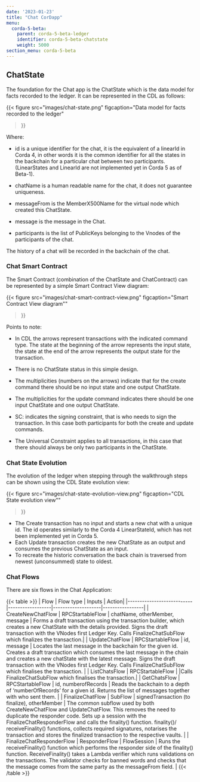 ```yaml
---
date: '2023-01-23'
title: "Chat CorDapp"
menu:
  corda-5-beta:
    parent: corda-5-beta-ledger
    identifier: corda-5-beta-chatstate
    weight: 5000
section_menu: corda-5-beta
---
```

## ChatState

The foundation for the Chat app is the ChatState which is the data model for facts recorded to the ledger. It can be represented in the CDL as follows:

{{< 
  figure
	 src="images/chat-state.png"
	 figcaption="Data model for facts recorded to the ledger"
>}}


Where:

* id is a unique identifier for the chat, it is the equivalent of a linearId in Corda 4, in other words it is the common identifier for all the states in the backchain for a particular chat between two participants. (LinearStates and LinearId are not implemented yet in Corda 5 as of Beta-1).

* chatName is a human readable name for the chat, it does not guarantee uniqueness.

* messageFrom is the MemberX500Name for the virtual node which created this ChatState.

* message is the message in the Chat.

* participants is the list of PublicKeys belonging to the Vnodes of the participants of the chat.

The history of a chat will be recorded in the backchain of the chat.

### Chat Smart Contract

The Smart Contract (combination of the ChatState and ChatContract) can be represented by a simple Smart Contract View diagram:

{{< 
  figure
	 src="images/chat-smart-contract-view.png"
	 figcaption="Smart Contract View diagram""
>}}

Points to note:

* In CDL the arrows represent transactions with the indicated command type. The state at the beginning of the arrow represents the input state, the state at the end of the arrow represents the output state for the transaction.
* There is no ChatState status in this simple design.

* The multiplicities (numbers on the arrows) indicate that for the create command there should be no input state and one output ChatState.

* The multiplicities for the update command indicates there should be one input ChatState and one output ChatState.

* SC: indicates the signing constraint, that is who needs to sign the transaction. In this case both participants for both the create and update commands.

* The Universal Constraint applies to all transactions, in this case that there should always be only two  participants in the ChatState.

### Chat State Evolution

The evolution of the ledger when stepping through the walkthrough steps can be shown using the CDL State evolution view:

{{< 
  figure
	 src="images/chat-state-evolution-view.png"
	 figcaption="CDL State evolution view""
>}}

* The Create transaction has no input and starts a new chat with a unique id. The id operates similarly to the Corda 4  LinearStateId, which has not been implemented yet in Corda 5.
* Each Update transaction creates the new ChatState as an output and consumes the previous ChatState as an input.
* To recreate the historic conversation the back chain is traversed from newest (unconsummed) state to oldest.

### Chat Flows

There are six flows in the Chat Application:

{{< table >}}
 | Flow                      | Flow type        | Inputs |            Action|
 |---------------------------|------------------|--------------------|-----------------|
 | CreateNewChatFlow         | RPCStartableFlow | chatName, otherMember, message   | Forms a draft transaction using the transaction builder, which creates a new ChatState with the details provided. Signs the draft transaction with the VNodes first Ledger Key. Calls FinalizeChatSubFlow which finalizes the transaction.|
 | UpdateChatFlow            | RPCStartableFlow | id, message        | Locates the last message in the backchain for the given id. Creates a draft transaction which consumes the last message in the chain and creates a new chatState with the latest message. Signs the draft transaction with the VNodes first Ledger Key. Calls FinalizeChatSubFlow which finalises the transaction.  |
 | ListChatsFlow             | RPCStartableFlow | <none>   |Calls FinalizeChatSubFlow which finalises the transaction.|
 | GetChatsFlow              | RPCStartableFlow | id, numberofRecords | Reads the backchain to a depth of ‘numberOfRecords’ for a given id. Returns the list of messages together with who sent them. |
 | FinalizeChatFlow          | SubFlow          | signedTransaction (to finalize), otherMember | The common subflow used by both CreateNewChatFlow and UpdateChatFlow. This removes the need to duplicate the responder code.  Sets up a session with the FinalizeChatResponderFlow and calls the finality() function. finality()/ receiveFinality() functions, collects required signatures, notarises the transaction and stores the finalized transaction to the respective vaults. |
 | FinalizeChatResponderFlow | ResponderFlow    | FlowSession           | Runs the receiveFinality() function which performs the responder side of the finality() function. ReceiveFinality() takes a Lambda verifier which runs validations on the transactions. The validator checks for banned words and checks that the message comes from the same party as the messageFrom field. |
 {{< /table >}}
